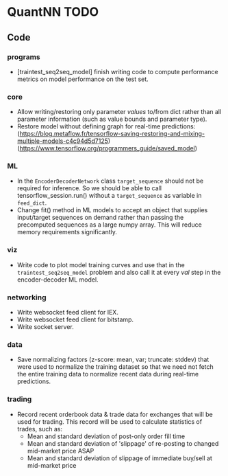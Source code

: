 # QuantNN TODO
## Code
### programs
- [traintest_seq2seq_model] finish writing code to compute performance metrics on model performance on the test set.

### core
- Allow writing/restoring only parameter *values* to/from dict rather than all parameter information (such as value bounds and parameter type).
- Restore model without defining graph for real-time predictions: (https://blog.metaflow.fr/tensorflow-saving-restoring-and-mixing-multiple-models-c4c94d5d7125) (https://www.tensorflow.org/programmers_guide/saved_model)

### ML
- In the `EncoderDecoderNetwork` class `target_sequence` should not be required for inference. So we should be able to call tensorflow_session.run() without a `target_sequence` as variable in `feed_dict`.
- Change fit() method in ML models to accept an object that supplies input/target sequences on demand rather than passing the precomputed sequences as a large numpy array. This will reduce memory requirements significantly.

### viz
- Write code to plot model training curves and use that in the `traintest_seq2seq_model` problem and also call it at every *val* step in the encoder-decoder ML model.

### networking
- Write websocket feed client for IEX.
- Write websocket feed client for bitstamp.
- Write socket server.

### data
- Save normalizing factors (z-score: mean, var; truncate: stddev) that were used to normalize the training dataset so that we need not fetch the entire training data to normalize recent data during real-time predictions.

### trading
- Record recent orderbook data & trade data for exchanges that will be used for trading. This record will be used to calculate statistics of trades, such as:
	- Mean and standard deviation of post-only order fill time
	- Mean and standard deviation of 'slippage' of re-posting to changed mid-market price ASAP
	- Mean and standard deviation of slippage of immediate buy/sell at mid-market price
